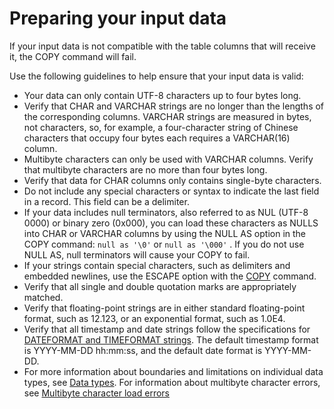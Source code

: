 # Preparing your input data<a name="t_preparing-input-data"></a>

If your input data is not compatible with the table columns that will receive it, the COPY command will fail\.

Use the following guidelines to help ensure that your input data is valid: 
+ Your data can only contain UTF\-8 characters up to four bytes long\.
+ Verify that CHAR and VARCHAR strings are no longer than the lengths of the corresponding columns\. VARCHAR strings are measured in bytes, not characters, so, for example, a four\-character string of Chinese characters that occupy four bytes each requires a VARCHAR\(16\) column\.
+ Multibyte characters can only be used with VARCHAR columns\. Verify that multibyte characters are no more than four bytes long\.
+ Verify that data for CHAR columns only contains single\-byte characters\.
+ Do not include any special characters or syntax to indicate the last field in a record\. This field can be a delimiter\.
+ If your data includes null terminators, also referred to as NUL \(UTF\-8 0000\) or binary zero \(0x000\), you can load these characters as NULLS into CHAR or VARCHAR columns by using the NULL AS option in the COPY command: `null as '\0'` or `null as '\000'` \. If you do not use NULL AS, null terminators will cause your COPY to fail\.
+ If your strings contain special characters, such as delimiters and embedded newlines, use the ESCAPE option with the [COPY](r_COPY.md) command\.
+ Verify that all single and double quotation marks are appropriately matched\.
+ Verify that floating\-point strings are in either standard floating\-point format, such as 12\.123, or an exponential format, such as 1\.0E4\.
+ Verify that all timestamp and date strings follow the specifications for [ DATEFORMAT and TIMEFORMAT strings](r_DATEFORMAT_and_TIMEFORMAT_strings.md)\. The default timestamp format is YYYY\-MM\-DD hh:mm:ss, and the default date format is YYYY\-MM\-DD\.
+ For more information about boundaries and limitations on individual data types, see [Data types](c_Supported_data_types.md)\. For information about multibyte character errors, see [Multibyte character load errors](multi-byte-character-load-errors.md)